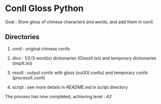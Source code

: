 # Conll Gloss Python

Goal : Store gloss of chinese characters and words, and add them in conll.


## Directories

1. conll : original chinese conlls

2. dico : 1/2/3-word(s) dictionaries (GlossX.txt) and temporary dictionaries (tmpX.txt)

3. result : output conlls with gloss (outXX.conllu) and temporary conlls (processX.conll)

4. script : see more details in *README.md* in script directory

The process has now completed, achieving level : *A2*